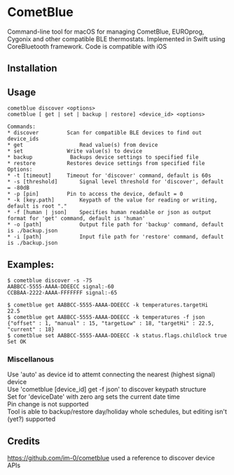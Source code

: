 #  CometBlue

Command-line tool for macOS for managing CometBlue, EUROprog, Cygonix and other compatible BLE thermostats. Implemented in Swift using CoreBluetooth framework. Code is compatible with iOS

## Installation
<will appear on homebrew>

 ## Usage
 ```
 cometblue discover <options>
 cometblue [ get | set | backup | restore] <device_id> <options>  

Commands:
 * discover			Scan for compatible BLE devices to find out device_ids 
 * get  		 		Read value(s) from device
 * set		  	 	Write value(s) to device
 * backup			 Backups device settings to specified file
 * restore			Restores device settings from specified file
Options:
 * -t [timeout]		Timeout for 'discover' command, default is 60s
 * -s [threshold]		Signal level threshold for 'discover', default = -80dB
 * -p [pin]			Pin to access the device, default = 0
 * -k [key.path]		Keypath of the value for reading or writing, default is root "."
 * -f [human | json] 	Specifies human readable or json as output format for 'get' command, default is 'human'
 * -o [path]			Output file path for 'backup' command, default is ./backup.json
 * -i [path]			Input file path for 'restore' command, default is ./backup.json
```

 ## Examples:
 ```
 $ cometblue discover -s -75  
 AABBCC-5555-AAAA-DDEECC signal:-60  
 CCBBAA-2222-AAAA-FFFFFFF signal:-65  
 
 $ cometblue get AABBCC-5555-AAAA-DDEECC -k temperatures.targetHi  
 22.5  
 $ cometblue get AABBCC-5555-AAAA-DDEECC -k temperatures -f json  
 {"offset" : 1, "manual" : 15, "targetLow" : 18, "targetHi" : 22.5, "current" : 18}  
 $ cometblue set AABBCC-5555-AAAA-DDEECC -k status.flags.childlock true  
 Set OK  
 ```
 ### Miscellanous
 Use 'auto' as device id to attemt connecting the nearest (highest signal) device  
 Use 'cometblue [device_id] get -f json' to discover keypath structure  
 Set for 'deviceDate' with zero arg sets the current date time  
 Pin change is not supported  
 Tool is able to backup/restore day/holiday whole schedules, but editing isn't (yet?) supported  

## Credits
https://github.com/im-0/cometblue used a reference to discover device APIs

